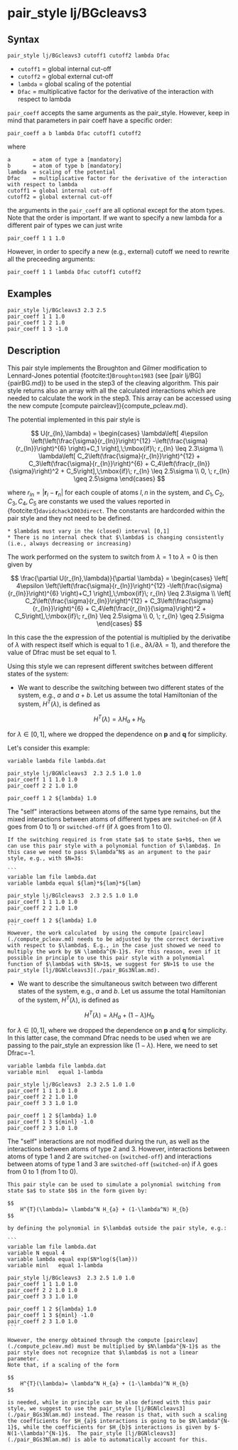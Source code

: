 # pair_style lj/BGcleavs3

## Syntax

```text
pair_style lj/BGcleavs3 cutoff1 cutoff2 lambda Dfac
```

* `cutoff1` = global internal cut-off
* `cutoff2` = global external cut-off
* `lambda`  = global scaling of the potential
* `Dfac`    = multiplicative factor for the derivative of the interaction with respect to lambda 

`pair_coeff` accepts the same arguments as the pair_style. However, keep in mind that parameters in pair coeff have a specific order:

```text
pair_coeff a b lambda Dfac cutoff1 cutoff2
```

where

```text
a       = atom of type a [mandatory]
b       = atom of type b [mandatory]
lambda  = scaling of the potential
Dfac    = multiplicative factor for the derivative of the interaction with respect to lambda     
cutoff1 = global internal cut-off
cutoff2 = global external cut-off
```

the arguments in the `pair_coeff` are all optional except for the atom types. Note that the order is important. If we want to specify a new lambda for a different pair of types we can just write

```
pair_coeff 1 1 1.0
```

However, in order to specify a new (e.g., external) cutoff we need to rewrite all the preceeding arguments:

```
pair_coeff 1 1 lambda Dfac cutoff1 cutoff2
```

## Examples

```
pair_style lj/BGcleavs3 2.3 2.5 
pair_coeff 1 1 1.0
pair_coeff 1 2 1.0
pair_coeff 1 3 -1.0
```

## Description

This pair style implements the Broughton and Gilmer modification to Lennard-Jones potential {footcite:t}`Broughton1983` (see [pair lj/BG]{pairBG.md}) to be used in the step3 of the cleaving algorithm. This pair style returns also an array with all the calculated interactions which are needed to calculate the work in the step3. This array can be accessed using the new compute [compute paircleav]}{compute_pcleav.md}. 


The potential implemented in this pair style is 

$$
	U(r_{ln},\lambda) =
		\begin{cases}
			\lambda\left[ 4\epsilon \left(\left(\frac{\sigma}{r_{ln}}\right)^{12} -\left(\frac{\sigma}{r_{ln}}\right)^{6}  \right)+C_1 \right],\;\mbox{if}\; r_{ln} \leq 2.3\sigma \\
			\lambda\left[ C_2\left(\frac{\sigma}{r_{ln}}\right)^{12} + C_3\left(\frac{\sigma}{r_{ln}}\right)^{6} + C_4\left(\frac{r_{ln}}{\sigma}\right)^2 + C_5\right],\;\mbox{if}\; r_{ln} \leq 2.5\sigma \\
				0, 		\; r_{ln} \geq 2.5\sigma		
		\end{cases}
$$

where $r_{ln}=|\mathbf{r}_l-\mathbf{r}_n|$ for each couple of atoms $l,n$ in the system, and $C_1, C_2, C_3, C_4, C_5$ are constants we used the values reported in {footcite:t}`davidchack2003direct`.
The constants are hardcorded within the pair style and they not need to be defined.

````{note}
* $lambda$ must vary in the (closed) interval [0,1]
* There is no internal check that $\lambda$ is changing consistently (i.e., always decreasing or increasing)
````
   
The work performed on the system to switch from $\lambda=1$ to $\lambda=0$ is then given by

$$
	\frac{\partial U(r_{ln},\lambda)}{\partial \lambda} =
		\begin{cases}
			\left[ 4\epsilon \left(\left(\frac{\sigma}{r_{ln}}\right)^{12} -\left(\frac{\sigma}{r_{ln}}\right)^{6}  \right)+C_1 \right],\;\mbox{if}\; r_{ln} \leq 2.3\sigma \\
			\left[ C_2\left(\frac{\sigma}{r_{ln}}\right)^{12} + C_3\left(\frac{\sigma}{r_{ln}}\right)^{6} + C_4\left(\frac{r_{ln}}{\sigma}\right)^2 + C_5\right],\;\mbox{if}\; r_{ln} \leq 2.5\sigma \\
				0, 		\; r_{ln} \geq 2.5\sigma		
		\end{cases}
$$

In this case the the expression of the potential is multiplied by the derivatibe of $\lambda$ with respect itself which is equal to 1 (i.e., $\partial \lambda / \partial \lambda=1$), and therefore the value of Dfrac must be set equal to 1.

Using this style we can represent different switches between different states of the system:

* We want to describe the switching between two different states of the system, e.g., $a$ and $a+b$. 
Let us assume the total Hamiltonian of the system, $H^{T}(\lambda)$, is defined as 

$$
	H^{T}(\lambda)= \lambda H_{a} + H_{b} 
$$  

for $\lambda \in [0,1]$, where we dropped the dependence on $\mathbf{p}$ and $\mathbf{q}$ for simplicity.

Let's consider this example:

```
variable lambda file lambda.dat

pair_style lj/BGNlcleavs3  2.3 2.5 1.0 1.0
pair_coeff 1 1 1.0 1.0
pair_coeff 2 2 1.0 1.0

pair_coeff 1 2 ${lambda} 1.0
```

The "self" interactions between atoms of the same type remains, but the mixed interactions between atoms of different types are `switched-on` (if $\lambda$ goes from 0 to 1) or `switched-off` (if $\lambda$ goes from 1 to 0).

````{note}
If the switching required is from state $a$ to state $a+b$, then we can use this pair style with a polynomial function of $\lambda$. In this case we need to pass $\lambda^N$ as an argument to the pair style, e.g., with $N=3$:

```
variable lam file lambda.dat
variable lambda equal ${lam}*${lam}*${lam}

pair_style lj/BGlcleavs3  2.3 2.5 1.0 1.0
pair_coeff 1 1 1.0 1.0
pair_coeff 2 2 1.0 1.0

pair_coeff 1 2 ${lambda} 1.0
```
However, the work calculated  by using the compute [paircleav](./compute_pcleav.md) needs to be adjusted by the correct derivative with respect to $\lambda$. E.g., in the case just showed we need to multiply the work by $N \lambda^{N-1}$. For this reason, even if it possible in principle to use this pair style with a polynomial function of $\lambda$ with $N>1$, we suggest for $N>1$ to use the pair_style [lj/BGNlcleavs3](./pair_BGs3Nlam.md). 
````

* We want to describe the simultaneous switch between two different states of the system, e.g., $a$ and $b$. 
Let us assume the total Hamiltonian of the system, $H^{T}(\lambda)$, is defined as 

$$
	H^{T}(\lambda)= \lambda H_{a} + (1-\lambda) H_{b} 
$$  

for $\lambda \in [0,1]$, where we dropped the dependence on $\mathbf{p}$ and $\mathbf{q}$ for simplicity.
In this latter case, the command Dfrac needs to be used when we are passing to the pair_style an expression like $(1-\lambda)$. Here, we need to set Dfrac=-1.

```
variable lambda file lambda.dat
variable minl   equal 1-lambda

pair_style lj/BGcleavs3  2.3 2.5 1.0 1.0
pair_coeff 1 1 1.0 1.0
pair_coeff 2 2 1.0 1.0
pair_coeff 3 3 1.0 1.0

pair_coeff 1 2 ${lambda} 1.0
pair_coeff 1 3 ${minl} -1.0
pair_coeff 2 3 1.0 1.0
```

The "self" interactions are not modified during the run, as well as the interactions between atoms of type 2 and 3. However, interactions between atoms of type 1 and 2 are `switched-on` (`switched-off`) and interactions between atoms of type 1 and 3 are  `switched-off` (`switched-on`) if $\lambda$ goes from 0 to 1 (from 1 to 0).



````{warning}
This pair style can be used to simulate a polynomial switching from state $a$ to state $b$ in the form given by:

$$
	H^{T}(\lambda)= \lambda^N H_{a} + (1-\lambda^N) H_{b} 
$$  

by defining the polynomial in $\lambda$ outside the pair style, e.g.:

```
variable lam file lambda.dat
variable N equal 4
variable lambda equal exp($N*log(${lam}))
variable minl   equal 1-lambda

pair_style lj/BGcleavs3  2.3 2.5 1.0 1.0
pair_coeff 1 1 1.0 1.0
pair_coeff 2 2 1.0 1.0
pair_coeff 3 3 1.0 1.0

pair_coeff 1 2 ${lambda} 1.0
pair_coeff 1 3 ${minl} -1.0
pair_coeff 2 3 1.0 1.0
```

However, the energy obtained through the compute [paircleav](./compute_pcleav.md) must be multiplied by $N\lambda^{N-1}$ as the pair style does not recognize that $\lambda$ is not a linear parameter. 
Note that, if a scaling of the form 

$$
	H^{T}(\lambda)= \lambda^N H_{a} + (1-\lambda)^N H_{b} 
$$  

is needed, while in principle can be also defined with this pair style, we suggest to use the pair_style [lj/BGNlcleavs3](./pair_BGs3Nlam.md) instead. The reason is that, with such a scaling the coefficients for $H_{a}$ interactions is going to be $N\lambda^{N-1}$, while the coefficients for $H_{b}$ interactions is given by $-N(1-\lambda)^{N-1}$.  The pair_style [lj/BGNlcleavs3](./pair_BGs3Nlam.md) is able to automatically account for this.
````



```{footbibliography}

```
